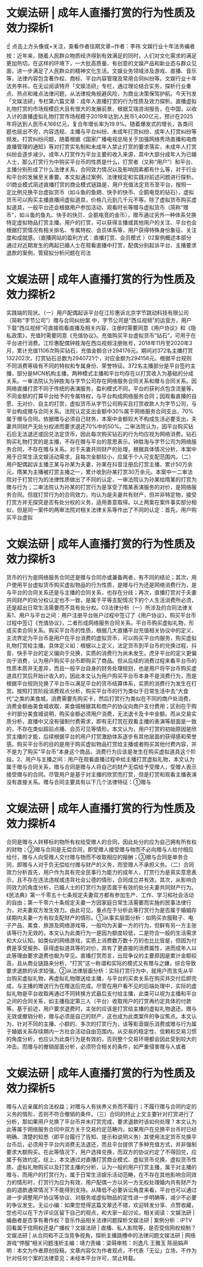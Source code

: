 # 文娱法研 | 成年人直播打赏的行为性质及效力探析1

☝ 点击上方头像或+关注，查看作者往期文章~作者：李祎 文娱行业十年法务编者按：近年来，随着人民群众物质经济得到有效满足的同时，人们对文化需求的满足更加热切。在这样的环境下，一大批高质量、有创意的文娱产品和新业态与群众见面，进一步满足了人民群众的精神文化生活。文娱业务领域涉及游戏、直播、音乐等，法律内容包含著作权、商标、平台内容管理及常用合同纠纷等。文娱行业十年法务李祎，在无讼阅读特开「文娱法研」专栏，通过理论结合实务，探析行业重点、热点和难点法律问题，从法律视角规避风险，为商业决策保驾护航。今天刊发「文娱法研」专栏第六篇文章：成年人直播打赏的行为性质及效力探析。直播虚拟礼物打赏的市场规模巨大且有很大的发展前景，根据艾瑞咨询报告，在中国，以收入计的直播虚拟礼物打赏市场规模于2019年达到人民币1,400亿元，预计在2025年将达到人民币4,166亿元，复合年增长率为19.9%。随着爆发式的增长，各类问题也层出不穷，内容违规、主播与平台纠纷、未成年打赏纠纷、成年人打赏纠纷等频发。打赏纠纷问题，随着根据《国家广播电视总局关于加强网络秀场直播和电商直播管理的通知》等对打赏实名制和未成年人禁止打赏的要求落实，未成年人打赏纠纷会逐步减少。成年人打赏作为平台主要的收入来源，其中大部分成年人为已婚人士，那么打赏行为中购买平台币的性质是什么，打赏者（又称“用户”）和平台、主播分别形成了什么法律关系，合同效力情况以及影响因素都有什么等，对于行业和平台的发展至关重要。本文拟通过案例、法律规定和实践对前述问题进行探析。01商业模式简述直播打赏的商业模式链路是，用户充值法定货币至平台，按照一定比例兑换平台虚拟货币（如斗鱼的鱼翅、快手的快币、企鹅电竞的钻石），虚拟货币可以购买主播直播间虚拟道具，价格几元到几千元不等。除了虚拟货币购买虚拟道具，一般平台还会根据用户参加活动、观看时长等赠与虚拟货币（简称“赠币”，如斗鱼的鱼丸、快手的快贝、企鹅电竞的金币），赠币通过另外一种体系兑换特定虚拟物品打赏主播。用户的打赏，可以获得主播或其他用户的关注、平台也会根据打赏情况有相关排名、专属特权、会员体系等，用户获得特殊身份象征、关注度和成就感。（直播网站的盈利方式：直播打赏、会员模式 ）02案例概述本部分通过对近期发生的两起已婚人士在观看直播中打赏，配偶分别起诉平台、主播要求退款的案例，管窥拟分析问题在司法

# 文娱法研 | 成年人直播打赏的行为性质及效力探析2

实践端的现状。（一）用户配偶起诉平台在江珍惠诉北京字节跳动科技有限公司（简称“字节公司”）赠与合同纠纷案 中，字节公司是“西瓜视频”的运营方，用户下载“西瓜视频”可直接观看直播及相关内容，注册时需要同意《用户协议》和《隐私政策》，充值时需要同意《充值协议》。充值购买平台虚拟货币“钻石”，可用于在平台进行消费。江珍惠配偶钟胜淘在西瓜视频注册账号，2018年11月至2020年3月，累计充值1106次购买钻石，充值金额合计294176元。期间对372名主播打赏132202次，打赏钻石总数为2940721个，对应金额为294156元。根据平台规则不同消费等级有不同的特权和专属身份、荣誉特征。372名主播部分是平台签约主播，部分是MCN机构主播，两种模式主播和平台均存在以打赏收入为基础的分成关系。一审法院认为钟胜淘与字节公司存在网络服务合同关系和赠与合同关系。因网络直播打赏不同于传统的表演服务，盈利模式不同，平台的获利点包含流量等，不同金额的打算平台给予的专属特权，与平台构成网络服务合同；因观看直播的自愿、无对价、自主的打赏，虚拟货币从字节公司购买且打赏收款人为字节公司，与平台构成赠与合同关系。法院认定支出金额中30%属于网络服务合同支出，70%属于赠与合同。依据赠与必须自己财务，本案中金额较大不构成生活必要支出，夫妻共同财产无处分权进而要求退还70%中的50%。二审法院认为，因平台购买钻石后无法退还或回兑法定货币，因此每次购买钻石的行为均应视为网络消费。钻石购买礼物打赏的是主播，不存在赠与平台的意思表示。钟胜淘与字节公司为网络服务合同，不存在赠与关系。对于夫妻共同财产的处理，根据具体情况分析，本案中用于日常生活文娱活动需求，且每次金额较小，应属于个人可支配范围内。（二）用户配偶起诉主播王某与孙某为夫妻，孙某在抖音注册后打赏主播，累计50万余元，隋某为主播被打赏主播之一，累计收到孙某打赏30万余元。本案中一二审法院对于打赏行为的法律性质做出了不同的认定，一审法院认为孙某给隋某的打赏为赠与行为；二审法院认为孙某的打赏行为是享受了隋某表演服务的对价，是网络服务合同。但就打赏行为的合同效力，均认为是夫妻共有财产，但并非特定物，接受打赏方并无探究是否有处分权的义务，适用善意取得。以上两案在案件事实部分相似，但是同一案件的两审法院对相关法律关系等作出了不同的认定：首先，用户购买平台虚拟

# 文娱法研 | 成年人直播打赏的行为性质及效力探析3

货币的行为是网络服务合同还是赠与合同亦或兼备两者，有不同的结论；其次，用户使用平台虚拟货币购买虚拟物品的行为性质，是赠与行为还是网络消费行为，是与平台的合同关系还是与主播的合同关系，也存在分歧；再次，直播打赏对于夫妻共同财产的处分权认定也不一致，是属于平等支配情况下的个人生活消费所必须，还是超出日常生活需要而不具有处分权。03法律分析（一）所涉及的合同法律关系1、用户与平台之间：用户注册平台账户过程中签订了《用户协议》，购买平台币过程中签订《充值协议》，二者形成网络服务合同关系。平台币购买虚拟礼物，形成买卖合同关系。购买平台币的性质，根据几大直播平台充值相关协议中的定义，主流界定为平台币是用户在平台消费的虚拟货币，可以购买平台内服务，购买虚拟礼物打赏给主播。具体定义如：根据以上定义，法定货币到平台币的兑换过程，抖音、快手平台的定义偏向于兑换，实质的消费行为尚未发生。虎牙平台的定义更偏向于消费，认为用户购买平台币即购买了商品。但从后续的消费过程来看平台币的性质本质并无差异，而且一般平台自身的财务处理规则，也是用户将平台币购买虚道具打赏后开始计收入的，因此本文认为用户购买平台币本身不是消费行为，而是根据平台规则兑换了平台币以满足平台的货币结算体系，实质的消费行为发生在打赏。按照打赏阶段消费观点分析，购买平台币的行为类似于日常生活中去“大食代”之类的美食城，消费需要先购买卡，然后打赏行为类似在不同的商户处消费，消费金额由美食城收取，美食城根据其和商户的协议向商户支付费用；区别在于购卡时部分美食城说明，购买金额必须用户消费，无法退卡及卡中金额。而从交易实质分析，直播中又没有强制付费需求，即有无打赏在观看主播的表演等层面是一致的，不存在类似超前点播、会员可见等情形。本文认为，用户打赏的初始原因是欣赏主播的才能，后续根据平台的用户打赏激励体系逐步有其他层面的获得感和荣誉感。购买平台币的目的是用于购买虚拟物品打赏给主播或者购买其他付费内容，并不是为了购买“平台币”本身这个商品，消费行为应该是发生在购买虚拟道具这个阶段。2、用户与主播之间：用户在观看直播过程中给主播打赏虚拟礼物，本文认为属于赠与合同关系，赠与合同是赠与人将自己的财产无偿给予受赠人，受赠人表示接受赠与的合同。尽管用户是基于对主播的欣赏而打赏，但是打赏和观看主播表演没有直接关系。赠与合同主要具有以下几个法律特征：①赠与

# 文娱法研 | 成年人直播打赏的行为性质及效力探析4

合同是赠与人转移标的物所有权给受赠人的合同，因此处分的应为自己拥有所有权的财物；②赠与合同是无偿合同，即受赠人接受赠与物而不必向赠与人给付相应给付，赠与人向受赠人交付赠与物而不收取相应的报酬；③赠与合同是单务合同，即赠与人对于负无偿给付赠与财产的义务，而受赠人不承担义务。（二）合同效力分析首先，用户作为具有完全民事行为能力的成年人，打赏行为是真实意思表示，且不存在违法违规或违背社会公德的情形，合同成立并有效。其次，从影响合同效力的角度分析，已婚人士的打赏行为是否属于有效的处分夫妻共同财产行为。《民法典》第一千零五十七条规定夫妻双方都有参加生产、工作、学习和社会活动的自由；第一千零六十条规定夫妻一方因家庭日常生活需要而实施的民事法律行为，对夫妻双方发生效力。由此可见，重点在于分析此等打赏行为是否属于婚姻存续期内夫妻一方有权支配财产的情形。①从事实层面分析：如购买衣服鞋子、电子产品、美食、旅游及网络游戏等，一般均为夫妻一方的行为，但鲜有另一方主张该等行为无效的，本文认为此类行为一是因为额度较低，二是符合一般的生活需求和大众认知。如类似的网络游戏，实质上消费数万数十万的也比比皆是，但因为付费是享受服务、获得虚拟道具等的对价，具有了更直接的消费属性，进而成年人以此等理由要求退费也极为罕见。直播打赏而言，出现争议的主要原因是累计金额较高，且从商业链路来分析，“打赏”这一称谓和实际的模式又有赠与之嫌，综合导致要求退款的诉求较强。②从法律层面分析：实际打赏行为中，就用户而言先从平台购买虚拟礼物，再虚拟礼物赠送给主播，与平台的买卖关系在购买并交付后即完成，与主播的赠送行为在赠送后完成。尽管在用户看不见的后端处理中，实际的虚拟礼物是平台收取再通过不同转换方式最后支付给主播，此类可以视为主播和平台之间的合同关系，如主播指定第三人（平台）收取用户的打赏再约定具体的付款等。基于前述，用户要求退费时，主张的应该是打赏给主播的虚拟礼物退还。赠与无效或撤销分析，赠与必须是自己的财产，这也成为此类案件的争议焦点。本文认为，针对不同的主播、小额的、多次的打赏行为，该等影音娱乐消费或赠与行为属于婚姻关系存续期内一方社会活动自由范围内。从交易的稳定性、信赖和交易习惯的角度分析，也应认为此类行为是有效的，否则整个交易环境都会因此受到较大的冲击。而赠与的撤销层面分析，必须符合相关的条件，如严重侵害赠与人或者

# 文娱法研 | 成年人直播打赏的行为性质及效力探析5

赠与人近亲属的合法权益；对赠与人有扶养义务而不履行；不履行赠与合同约定的义务的情形，否则不符合撤销的条件。（三）合同的终止上文主要针对打赏进行了分析，那如果用户兑换了平台币并未打赏完成，要求退款时该如何处理？本文认为此等属于网络服务合同中双方关于交易约定范畴内，如果用户在兑换平台币时已经明确、清楚的知悉（即平台履行了告知、提示和说明义务）其使用法定货币兑换平台币后，必须用于平台内消费无法退还，而且平台提供了多种充值方式，并非强制要求大额购买。在此等情况下，用户选择兑换，而双方的协议约定了不得回兑，应属于有效约定。综上，本文通过对直播打赏商业模式、虚拟货币兑换、虚拟货币性质、虚拟礼物购买以及打赏主播的分析，认为一般的用户打赏主播，属于对主播的赠与，而用户的打赏行为，属于日常生活娱乐活动范畴，在不存在其他影响合同效力的情形时，打赏行为应为有效，用户配偶一方以另一方无权处理婚内共有财产为由的退款通常情况下不能得到支持。从降低不必要诉讼角度来看，平台也可以通过进一步调整用户协议等协议、对服务或虚拟物品的定性进一步明确等，减少不必要的争议发生。无讼小编：如果您觉得这篇文章还不错，欢迎转发分享、点赞收藏，您也可以在下方评论区留下自己的观点，和大家一起讨论。相关阅读：文娱法研 | 编曲者是否享有著作权？音乐作品相关法律问题探析文娱法研 | 案例分析：IPTV回看属于信网权还是广播权？文娱法研 | 直播、私人影院等，是否受信网权规制？文娱法研 | 从合同和不正当竞争视角，探析主播跳槽中的法律问题文娱法研 | 网络游戏“停服”相关问题浅析主编：靖力责编：梁萌审核：刘逸凡 王雅玉 陈丽娟声明：本文为作者原创投稿，文章内容仅为作者观点，不代表「无讼」立场，不作为针对任何个案的法律意见；未经本平台许可，禁止转载。

